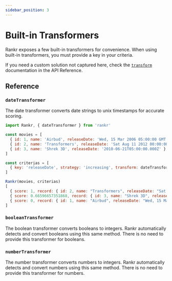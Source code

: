 ```yaml
---
sidebar_position: 3
---
```


# Built-in Transformers
Rankr exposes a few built-in transformers for convenience. When using built-in transformers, you must provide a key in your criteria.

If you need a custom solution not captured here, check the [`transform`](/docs/api-reference/criteria#transform-function) documentation in the API Reference.

## Reference
### `dateTransformer`
The date transformer converts date strings to unix timestamps for accurate scoring.

```javascript
import Rankr, { dateTransformer } from 'rankr'

const movies = [
  { id: 1, name: 'Airbud', releaseDate: 'Wed, 15 Mar 2006 05:00:00 GMT' },
  { id: 2, name: 'Transformers', releaseDate: 'Sat Aug 11 2012 00:00:00 GMT-0400 (Eastern Daylight Time)' },
  { id: 3, name: 'Shrek 3D', releaseDate: '2010-06-21T05:00:00.000Z' },
]

const criterias = [
  { key: 'releaseDate', strategy: 'increasing', transform: dateTransformer }
]

Rankr(movies, criterias)
[
  { score: 1, record: { id: 2, name: "Transformers", releaseDate: "Sat Aug 11 2012 00:00:00 GMT-0400 (Eastern Daylight Time)" } },
  { score: 0.66596657351868, record: { id: 3, name: "Shrek 3D", releaseDate: "2010-06-21T05:00:00.000Z" } },
  { score: 0, record: { id: 1, name: "Airbud", releaseDate: "Wed, 15 Mar 2006 05:00:00 GMT" } }
]
```

### `booleanTransformer`
The boolean transformer converts booleans to integers. Rankr automatically detects and convert booleans using this same method. There is no need to provide this transformer for booleans.

### `numberTransformer`
The number transformer converts numbers to integers. Rankr automatically detects and convert numbers using this same method. There is no need to provide this transformer for numbers.
